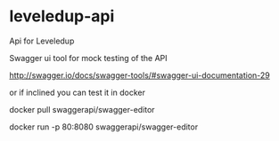 # leveledup-api
Api for Leveledup


Swagger ui tool for mock testing of the API

http://swagger.io/docs/swagger-tools/#swagger-ui-documentation-29

or if inclined you can test it in docker

docker pull swaggerapi/swagger-editor

docker run -p 80:8080 swaggerapi/swagger-editor
